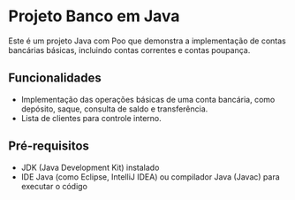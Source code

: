 # Projeto Banco em Java

Este é um projeto Java com Poo que demonstra a implementação de contas bancárias básicas, incluindo contas correntes e contas poupança.

## Funcionalidades

- Implementação das operações básicas de uma conta bancária, como depósito, saque, consulta de saldo e transferência.
- Lista de clientes para controle interno.


## Pré-requisitos

- JDK (Java Development Kit) instalado
- IDE Java (como Eclipse, IntelliJ IDEA) ou compilador Java (Javac) para executar o código


